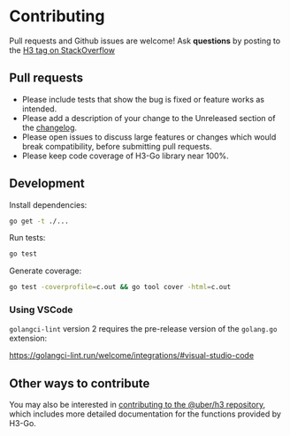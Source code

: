 # Contributing

Pull requests and Github issues are welcome!
Ask **questions** by posting to the [H3 tag on StackOverflow](https://stackoverflow.com/questions/tagged/h3)

## Pull requests

* Please include tests that show the bug is fixed or feature works as intended.
* Please add a description of your change to the Unreleased section of the
  [changelog](./CHANGELOG.md).
* Please open issues to discuss large features or changes which would break
  compatibility, before submitting pull requests.
* Please keep code coverage of H3-Go library near 100%.

## Development

Install dependencies:

```bash
go get -t ./...
```

Run tests:

```bash
go test
```

Generate coverage:

```bash
go test -coverprofile=c.out && go tool cover -html=c.out
```

### Using VSCode

`golangci-lint` version 2 requires the pre-release version of the `golang.go` extension:

https://golangci-lint.run/welcome/integrations/#visual-studio-code

## Other ways to contribute

You may also be interested in [contributing to the @uber/h3
repository](https://github.com/uber/h3/blob/master/CONTRIBUTING.md), which
includes more detailed documentation for the functions provided by H3-Go.

